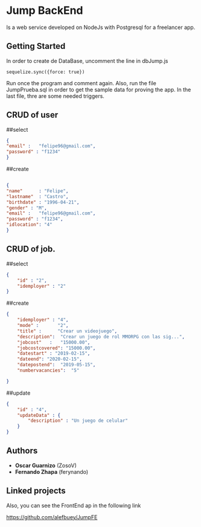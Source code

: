 # Jump BackEnd

Is a web service developed on NodeJs with Postgresql for a freelancer app.

## Getting Started

In order to create de DataBase, uncomment the line in dbJump.js

    sequelize.sync({force: true})

Run once the program and comment again. Also, run the file JumpPrueba.sql in order to get the sample data for proving the app.
In the last file, thre are some needed triggers.


## CRUD of user

##select

```json
{ 
"email"	:	"felipe96@gmail.com",	
"password" : "f1234"
}
```
##create
```json

{
"name"		: "Felipe",
"lastname"	: "Castro",
"birthdate"	: "1996-04-21",
"gender" : "M",
"email"	:	"felipe96@gmail.com",	
"password" : "f1234",
"idlocation": "4"
}
```
## CRUD of job.

##select
```json
{
    "id" : "2",     
    "idemployer" : "2"
}
```
##create
```json
{
	"idemployer" : "4",
	"mode" :	   "2",
	"title" :	   "Crear un videojuego",
	"description":	"Crear un juego de rol MMORPG con las sig...",
	"jobcost"	:	"15000.00",	
	"jobcostcovered": "15000.00",		
	"datestart"	: "2019-02-15",
	"dateend": "2020-02-15",
	"datepostend":	"2019-05-15",	
	"numbervacancies":	"5"	

}
```
##update
```json
{
	"id" : "4",
	"updateData" : {
		"description" : "Un juego de celular"
	}
}
```

## Authors

* **Oscar Guarnizo** (ZosoV)
* **Fernando Zhapa**  (ferynando)

## Linked projects

Also, you can see the FrontEnd ap in the following link

https://github.com/alefbuey/JumpFE
